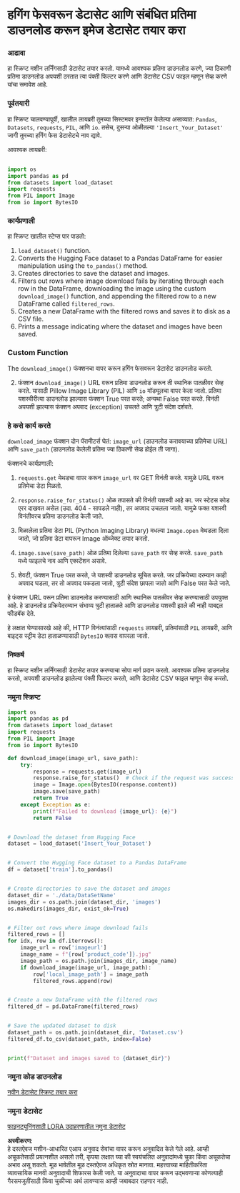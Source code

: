 # हगिंग फेसवरून डेटासेट आणि संबंधित प्रतिमा डाउनलोड करून इमेज डेटासेट तयार करा

### आढावा

हा स्क्रिप्ट मशीन लर्निंगसाठी डेटासेट तयार करतो. यामध्ये आवश्यक प्रतिमा डाउनलोड करणे, ज्या ठिकाणी प्रतिमा डाउनलोड अपयशी ठरतात त्या पंक्ती फिल्टर करणे आणि डेटासेट CSV फाइल म्हणून सेव्ह करणे यांचा समावेश आहे.

### पूर्वतयारी

हा स्क्रिप्ट चालवण्यापूर्वी, खालील लायब्ररी तुमच्या सिस्टमवर इन्स्टॉल केलेल्या असाव्यात: `Pandas`, `Datasets`, `requests`, `PIL`, आणि `io`. तसेच, दुसऱ्या ओळीतल्या `'Insert_Your_Dataset'` जागी तुमच्या हगिंग फेस डेटासेटचे नाव द्यावे.

आवश्यक लायब्ररी:

```python

import os
import pandas as pd
from datasets import load_dataset
import requests
from PIL import Image
from io import BytesIO
```

### कार्यप्रणाली

हा स्क्रिप्ट खालील स्टेप्स पार पाडतो:

1. `load_dataset()` function.
2. Converts the Hugging Face dataset to a Pandas DataFrame for easier manipulation using the `to_pandas()` method.
3. Creates directories to save the dataset and images.
4. Filters out rows where image download fails by iterating through each row in the DataFrame, downloading the image using the custom `download_image()` function, and appending the filtered row to a new DataFrame called `filtered_rows`.
5. Creates a new DataFrame with the filtered rows and saves it to disk as a CSV file.
6. Prints a message indicating where the dataset and images have been saved.

### Custom Function

The `download_image()` फंक्शनचा वापर करून हगिंग फेसवरून डेटासेट डाउनलोड करतो. 

2. फंक्शन `download_image()` URL वरून प्रतिमा डाउनलोड करून ती स्थानिक पातळीवर सेव्ह करते. यासाठी Pillow Image Library (PIL) आणि `io` मॉड्यूलचा वापर केला जातो. प्रतिमा यशस्वीरीत्या डाउनलोड झाल्यास फंक्शन True परत करते; अन्यथा False परत करते. विनंती अपयशी झाल्यास फंक्शन अपवाद (exception) उचलते आणि त्रुटी संदेश दर्शवते.

### हे कसे कार्य करते

`download_image` फंक्शन दोन पॅरामीटर्स घेतं: `image_url` (डाउनलोड करावयाच्या प्रतिमेचा URL) आणि `save_path` (डाउनलोड केलेली प्रतिमा ज्या ठिकाणी सेव्ह होईल ती जागा).

फंक्शनचे कार्यप्रणाली:

1. `requests.get` मेथडचा वापर करून `image_url` वर GET विनंती करते. यामुळे URL वरून प्रतिमेचा डेटा मिळतो.

2. `response.raise_for_status()` ओळ तपासते की विनंती यशस्वी आहे का. जर स्टेटस कोड एरर दाखवत असेल (उदा. 404 - सापडले नाही), तर अपवाद उचलला जातो. यामुळे फक्त यशस्वी विनंतीवरच प्रतिमा डाउनलोड केली जाते.

3. मिळालेला प्रतिमा डेटा PIL (Python Imaging Library) मधल्या `Image.open` मेथडला दिला जातो, जो प्रतिमा डेटा वापरून Image ऑब्जेक्ट तयार करतो.

4. `image.save(save_path)` ओळ प्रतिमा दिलेल्या `save_path` वर सेव्ह करते. `save_path` मध्ये फाइलचे नाव आणि एक्स्टेंशन असावे.

5. शेवटी, फंक्शन True परत करते, जे यशस्वी डाउनलोड सूचित करते. जर प्रक्रियेच्या दरम्यान काही अपवाद घडला, तर तो अपवाद पकडला जातो, त्रुटी संदेश छापला जातो आणि False परत केले जाते.

हे फंक्शन URL वरून प्रतिमा डाउनलोड करण्यासाठी आणि स्थानिक पातळीवर सेव्ह करण्यासाठी उपयुक्त आहे. हे डाउनलोड प्रक्रियेदरम्यान संभाव्य त्रुटी हाताळते आणि डाउनलोड यशस्वी झाले की नाही याबद्दल फीडबॅक देते.

हे लक्षात घेण्यासारखे आहे की, HTTP विनंत्यांसाठी `requests` लायब्ररी, प्रतिमांसाठी `PIL` लायब्ररी, आणि बाइट्स स्ट्रीम डेटा हाताळण्यासाठी `BytesIO` क्लास वापरला जातो.

### निष्कर्ष

हा स्क्रिप्ट मशीन लर्निंगसाठी डेटासेट तयार करण्याचा सोपा मार्ग प्रदान करतो. आवश्यक प्रतिमा डाउनलोड करतो, अपयशी डाउनलोड झालेल्या पंक्ती फिल्टर करतो, आणि डेटासेट CSV फाइल म्हणून सेव्ह करतो.

### नमुना स्क्रिप्ट

```python
import os
import pandas as pd
from datasets import load_dataset
import requests
from PIL import Image
from io import BytesIO

def download_image(image_url, save_path):
    try:
        response = requests.get(image_url)
        response.raise_for_status()  # Check if the request was successful
        image = Image.open(BytesIO(response.content))
        image.save(save_path)
        return True
    except Exception as e:
        print(f"Failed to download {image_url}: {e}")
        return False


# Download the dataset from Hugging Face
dataset = load_dataset('Insert_Your_Dataset')


# Convert the Hugging Face dataset to a Pandas DataFrame
df = dataset['train'].to_pandas()


# Create directories to save the dataset and images
dataset_dir = './data/DataSetName'
images_dir = os.path.join(dataset_dir, 'images')
os.makedirs(images_dir, exist_ok=True)


# Filter out rows where image download fails
filtered_rows = []
for idx, row in df.iterrows():
    image_url = row['imageurl']
    image_name = f"{row['product_code']}.jpg"
    image_path = os.path.join(images_dir, image_name)
    if download_image(image_url, image_path):
        row['local_image_path'] = image_path
        filtered_rows.append(row)


# Create a new DataFrame with the filtered rows
filtered_df = pd.DataFrame(filtered_rows)


# Save the updated dataset to disk
dataset_path = os.path.join(dataset_dir, 'Dataset.csv')
filtered_df.to_csv(dataset_path, index=False)


print(f"Dataset and images saved to {dataset_dir}")
```

### नमुना कोड डाउनलोड 
[नवीन डेटासेट स्क्रिप्ट तयार करा](../../../../code/04.Finetuning/generate_dataset.py)

### नमुना डेटासेट
[फाइनट्यूनिंगसाठी LORA उदाहरणातील नमुना डेटासेट](../../../../code/04.Finetuning/olive-ort-example/dataset/dataset-classification.json)

**अस्वीकरण**:  
हे दस्तऐवज मशीन-आधारित एआय अनुवाद सेवांचा वापर करून अनुवादित केले गेले आहे. आम्ही अचूकतेसाठी प्रयत्नशील असलो तरी, कृपया लक्षात घ्या की स्वयंचलित अनुवादांमध्ये चुका किंवा अचूकतेचा अभाव असू शकतो. मूळ भाषेतील मूळ दस्तऐवज अधिकृत स्रोत मानावा. महत्त्वाच्या माहितीकरिता व्यावसायिक मानवी अनुवादाची शिफारस केली जाते. या अनुवादाचा वापर करून उद्भवणाऱ्या कोणत्याही गैरसमजुतींसाठी किंवा चुकीच्या अर्थ लावण्यास आम्ही जबाबदार राहणार नाही.